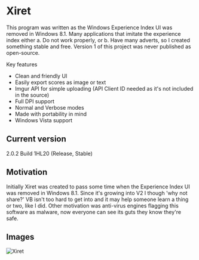 # Xiret
This program was written as the Windows Experience Index UI was removed in Windows 8.1. Many applications that imitate the experience index either a. Do not work properly, or b. Have many adverts, so I created something stable and free. Version 1 of this project was never published as open-source.

Key features
 - Clean and friendly UI
 - Easily export scores as image or text
 - Imgur API for simple uploading (API Client ID needed as it's not included in the source)
 - Full DPI support
 - Normal and Verbose modes
 - Made with portability in mind
 - Windows Vista support

## Current version
2.0.2 Build 1HL20 (Release, Stable)

## Motivation
Initially Xiret was created to pass some time when the Experience Index UI was removed in Windows 8.1. Since it's growing into V2 I though 'why not share?' VB isn't too hard to get into and it may help someone learn a thing or two, like I did. Other motivation was anti-virus engines flagging this software as malware, now everyone can see its guts they know they're safe.

## Images
![Xiret](https://bitmight.uk/software/xiret/resources/images/xiretapp.png)
